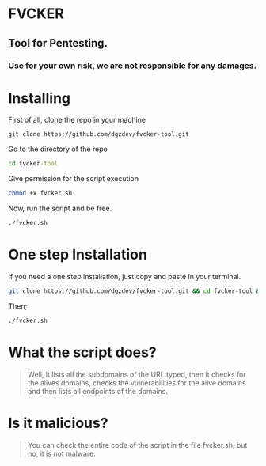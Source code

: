 # FVCKER
## Tool for Pentesting.
### Use for your own risk, we are not responsible for any damages.

# Installing
First of all, clone the repo in your machine
```git
git clone https://github.com/dgzdev/fvcker-tool.git
```
Go to the directory of the repo
```cmd
cd fvcker-tool
```
Give permission for the script execution
```sh
chmod +x fvcker.sh
```
Now, run the script and be free.
```sh
./fvcker.sh
```
# One step Installation
If you need a one step installation, just copy and paste in your terminal.
```sh
git clone https://github.com/dgzdev/fvcker-tool.git && cd fvcker-tool && chmod +x fvcker.sh
```
Then;
```sh
./fvcker.sh
```
# What the script does?
> Well, it lists all the subdomains of the URL typed, then it checks for the alives domains, checks the vulnerabilities for the alive domains and then lists all endpoints of the domains.
# Is it malicious?
> You can check the entire code of the script in the file fvcker.sh, but no, it is not malware.